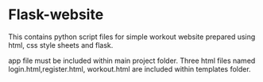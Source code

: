 # Flask-website
This contains python script files for simple workout website prepared using html, css style sheets and flask.

app file must be included within main project folder.
Three html files named login.html,register.html, workout.html are included within templates folder.
